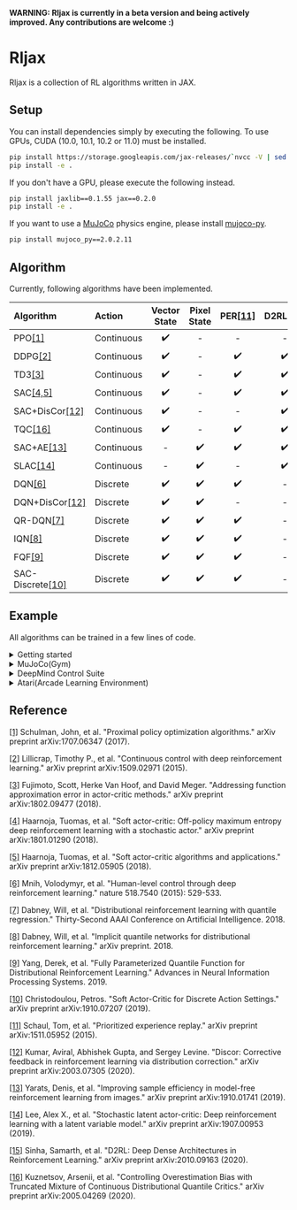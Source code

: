 **WARNING: Rljax is currently in a beta version and being actively improved. Any contributions are welcome :)**

# Rljax
Rljax is a collection of RL algorithms written in JAX.

## Setup
You can install dependencies simply by executing the following. To use GPUs, CUDA (10.0, 10.1, 10.2 or 11.0) must be installed.
```bash
pip install https://storage.googleapis.com/jax-releases/`nvcc -V | sed -En "s/.* release ([0-9]*)\.([0-9]*),.*/cuda\1\2/p"`/jaxlib-0.1.55-`python3 -V | sed -En "s/Python ([0-9]*)\.([0-9]*).*/cp\1\2/p"`-none-manylinux2010_x86_64.whl jax==0.2.0
pip install -e .
```

If you don't have a GPU, please execute the following instead.
```bash
pip install jaxlib==0.1.55 jax==0.2.0
pip install -e .
```

If you want to use a [MuJoCo](http://mujoco.org/) physics engine, please install [mujoco-py](https://github.com/openai/mujoco-py).
```bash
pip install mujoco_py==2.0.2.11
```

## Algorithm
Currently, following algorithms have been implemented.

|**Algorithm**|**Action**|**Vector State**|**Pixel State**|**PER**[[11]](#reference)|**D2RL**[[15]](#reference)|
| :--         | :--      | :--:           | :--:          | :--:                    |:--:                      |
| PPO[[1]](#reference)        | Continuous | :heavy_check_mark: | - |                  - | -                  |
| DDPG[[2]](#reference)       | Continuous | :heavy_check_mark: | - | :heavy_check_mark: | :heavy_check_mark: |
| TD3[[3]](#reference)        | Continuous | :heavy_check_mark: | - | :heavy_check_mark: | :heavy_check_mark: |
| SAC[[4,5]](#reference)      | Continuous | :heavy_check_mark: | - | :heavy_check_mark: | :heavy_check_mark: |
| SAC+DisCor[[12]](#reference)| Continuous | :heavy_check_mark: | - | -                  | :heavy_check_mark: |
| TQC[[16]](#reference)       | Continuous | :heavy_check_mark: | - | :heavy_check_mark: | :heavy_check_mark: |
| SAC+AE[[13]](#reference)    | Continuous | - | :heavy_check_mark: | :heavy_check_mark: | :heavy_check_mark: |
| SLAC[[14]](#reference)      | Continuous | - | :heavy_check_mark: | -                  | :heavy_check_mark: |
| DQN[[6]](#reference)          | Discrete   | :heavy_check_mark: | :heavy_check_mark: | :heavy_check_mark: | - |
| DQN+DisCor[[12]](#reference)  | Discrete   | :heavy_check_mark: | :heavy_check_mark: | -                  | - |
| QR-DQN[[7]](#reference)       | Discrete   | :heavy_check_mark: | :heavy_check_mark: | :heavy_check_mark: | - |
| IQN[[8]](#reference)          | Discrete   | :heavy_check_mark: | :heavy_check_mark: | :heavy_check_mark: | - |
| FQF[[9]](#reference)          | Discrete   | :heavy_check_mark: | :heavy_check_mark: | :heavy_check_mark: | - |
| SAC-Discrete[[10]](#reference)| Discrete   | :heavy_check_mark: | :heavy_check_mark: | :heavy_check_mark: | - |

## Example
All algorithms can be trained in a few lines of code.

<details>
<summary>Getting started</summary>

Here is a quick example of how to train DQN on `CartPole-v0`.

```Python
import gym

from rljax.algorithm import DQN
from rljax.trainer import Trainer

NUM_AGENT_STEPS = 20000
SEED = 0

env = gym.make("CartPole-v0")
env_test = gym.make("CartPole-v0")

algo = DQN(
    num_agent_steps=NUM_AGENT_STEPS,
    state_space=env.observation_space,
    action_space=env.action_space,
    seed=SEED,
    batch_size=256,
    start_steps=1000,
    update_interval=1,
    update_interval_target=400,
    eps_decay_steps=0,
    loss_type="l2",
    lr=1e-3,
)

trainer = Trainer(
    env=env,
    env_test=env_test,
    algo=algo,
    log_dir="/tmp/rljax/dqn",
    num_agent_steps=NUM_AGENT_STEPS,
    eval_interval=1000,
    seed=SEED,
)
trainer.train()
```

</details>

<details>
<summary>MuJoCo(Gym)</summary>

I benchmarked my implementations in some environments from MuJoCo's `-v3` task suite, following [Spinning Up's benchmarks](https://spinningup.openai.com/en/latest/spinningup/bench.html) ([code](https://github.com/ku2482/rljax/blob/master/examples/mujoco)). In TQC, I set num_quantiles_to_drop to 0 for HalfCheetath-v3 and 2 for other environments. Note that I benchmarked with 3M agent steps, not 5M agent steps as in TQC's paper.

<img src="https://user-images.githubusercontent.com/37267851/97766058-2d89a700-1b58-11eb-9266-29c3605f7d6c.png" title="HalfCheetah-v3" width=400><img src="https://user-images.githubusercontent.com/37267851/97766061-2e223d80-1b58-11eb-94a0-44efb7e5d9b7.png" title="Walker2d-v3" width=400>
<img src="https://user-images.githubusercontent.com/37267851/97766056-2c587a00-1b58-11eb-9844-d704657857f8.png" title="Swimmer-v3" width=400><img src="https://user-images.githubusercontent.com/37267851/97766062-2ebad400-1b58-11eb-8cf1-6d3bd338c414.png" title="Ant-v3" width=400>

</details>

<details>
<summary>DeepMind Control Suite</summary>

I benchmarked SAC+AE and SLAC implementations in some environments from DeepMind Control Suite ([code](https://github.com/ku2482/rljax/blob/master/examples/dm_control)). Note that the horizontal axis represents the environment step, which is obtained by multiplying agent_step by action_repeat. I set action_repeat to 4 for cheetah-run and 2 for walker-walk.

<img src="https://user-images.githubusercontent.com/37267851/97359828-b7c7d600-18e0-11eb-8c79-852624dfa1e8.png" title="cheetah-run" width=400><img src="https://user-images.githubusercontent.com/37267851/97359825-b696a900-18e0-11eb-88e2-b532076de7e8.png" title="walker-walk" width=400>

</details>

<details>
<summary>Atari(Arcade Learning Environment)</summary>

I benchmarked SAC-Discrete implementation in `MsPacmanNoFrameskip-v4` from the Arcade Learning Environment(ALE) ([code](https://github.com/ku2482/rljax/blob/master/examples/atari)). Note that the horizontal axis represents the environment step, which is obtained by multiplying agent_step by 4.

<img src="https://user-images.githubusercontent.com/37267851/97410160-0e193100-1942-11eb-8056-df445eb6f5e9.png" title="MsPacmanNoFrameskip-v4" width=400>

</details>

## Reference
[[1]](https://arxiv.org/abs/1707.06347) Schulman, John, et al. "Proximal policy optimization algorithms." arXiv preprint arXiv:1707.06347 (2017).

[[2]](https://arxiv.org/abs/1509.02971) Lillicrap, Timothy P., et al. "Continuous control with deep reinforcement learning." arXiv preprint arXiv:1509.02971 (2015).

[[3]](https://arxiv.org/abs/1802.09477) Fujimoto, Scott, Herke Van Hoof, and David Meger. "Addressing function approximation error in actor-critic methods." arXiv preprint arXiv:1802.09477 (2018).

[[4]](https://arxiv.org/abs/1801.01290) Haarnoja, Tuomas, et al. "Soft actor-critic: Off-policy maximum entropy deep reinforcement learning with a stochastic actor." arXiv preprint arXiv:1801.01290 (2018).

[[5]](https://arxiv.org/abs/1812.05905) Haarnoja, Tuomas, et al. "Soft actor-critic algorithms and applications." arXiv preprint arXiv:1812.05905 (2018).

[[6]](https://www.nature.com/articles/nature14236?wm=book_wap_0005) Mnih, Volodymyr, et al. "Human-level control through deep reinforcement learning." nature 518.7540 (2015): 529-533.

[[7]](https://arxiv.org/abs/1710.10044) Dabney, Will, et al. "Distributional reinforcement learning with quantile regression." Thirty-Second AAAI Conference on Artificial Intelligence. 2018.

[[8]](https://arxiv.org/abs/1806.06923) Dabney, Will, et al. "Implicit quantile networks for distributional reinforcement learning." arXiv preprint. 2018.

[[9]](https://arxiv.org/abs/1911.02140) Yang, Derek, et al. "Fully Parameterized Quantile Function for Distributional Reinforcement Learning." Advances in Neural Information Processing Systems. 2019.

[[10]](https://arxiv.org/abs/1910.07207) Christodoulou, Petros. "Soft Actor-Critic for Discrete Action Settings." arXiv preprint arXiv:1910.07207 (2019).

[[11]](https://arxiv.org/abs/1511.05952) Schaul, Tom, et al. "Prioritized experience replay." arXiv preprint arXiv:1511.05952 (2015).

[[12]](https://arxiv.org/abs/2003.07305) Kumar, Aviral, Abhishek Gupta, and Sergey Levine. "Discor: Corrective feedback in reinforcement learning via distribution correction." arXiv preprint arXiv:2003.07305 (2020).

[[13]](https://arxiv.org/abs/1910.01741) Yarats, Denis, et al. "Improving sample efficiency in model-free reinforcement learning from images." arXiv preprint arXiv:1910.01741 (2019).

[[14]](https://arxiv.org/abs/1907.00953) Lee, Alex X., et al. "Stochastic latent actor-critic: Deep reinforcement learning with a latent variable model." arXiv preprint arXiv:1907.00953 (2019).

[[15]](https://arxiv.org/abs/2010.09163) Sinha, Samarth, et al. "D2RL: Deep Dense Architectures in Reinforcement Learning." arXiv preprint arXiv:2010.09163 (2020).

[[16]](https://arxiv.org/abs/2005.04269) Kuznetsov, Arsenii, et al. "Controlling Overestimation Bias with Truncated Mixture of Continuous Distributional Quantile Critics." arXiv preprint arXiv:2005.04269 (2020).